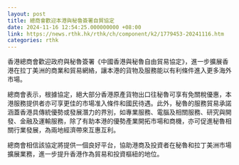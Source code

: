 ```yaml
---
layout: post
title: 總商會歡迎本港與秘魯簽署自貿協定
date: 2024-11-16 12:54:25.000000000 +08:00
link: https://news.rthk.hk/rthk/ch/component/k2/1779453-20241116.htm
categories: rthk
---
```


香港總商會歡迎政府與秘魯簽署《中國香港與秘魯自由貿易協定》，進一步擴展香港在拉丁美洲的商業和貿易網絡，讓本港的貨物及服務能以有利條件進入更多海外市場。

總商會表示，根據協定，絕大部分香港原產貨物出口往秘魯可享有免關稅優惠，本港服務提供者亦可享更佳的市場准入條件和國民待遇。此外，秘魯的服務貿易承諾涵蓋香港具傳統優勢或發展潛力的界別，如專業服務、電腦及相關服務、研究與開發、金融及運輸服務，除了有助本港的優勢產業開拓市場和商機，亦可促進秘魯相關行業發展，為兩地經濟帶來互惠互利。

總商會相信該協定將提供一個良好平台，協助港商及投資者在秘魯和拉丁美洲市場擴展業務，進一步提升香港作為貿易和投資樞紐的地位。
